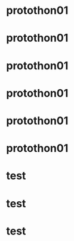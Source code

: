 # protothon01
# protothon01
# protothon01
# protothon01
# protothon01
# protothon01
# test
# test
# test
